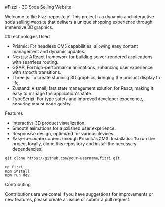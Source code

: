 #Fizzi - 3D Soda Selling Website

Welcome to the Fizzi repository! This project is a dynamic and interactive soda selling website that delivers a unique shopping experience through immersive 3D graphics.

##Technologies Used

- Prismic: For headless CMS capabilities, allowing easy content management and dynamic updates.
- Next.js: A React framework for building server-rendered applications with seamless routing.
- GSAP: For high-performance animations, enhancing user experience with smooth transitions.
- Three.js: To create stunning 3D graphics, bringing the product display to life.
- Zustand: A small, fast state management solution for React, making it easy to manage the application's state.
- TypeScript: For type safety and improved developer experience, ensuring robust code quality.

Features

- Interactive 3D product visualization.
- Smooth animations for a polished user experience.
- Responsive design, optimized for various devices.
- Easy-to-update content through Prismic's CMS.
Installation
To run the project locally, clone this repository and install the necessary dependencies:
```
git clone https://github.com/your-username/fizzi.git
```
```
cd fizzi
npm install
npm run dev
```
Contributing

Contributions are welcome! If you have suggestions for improvements or new features, please create an issue or submit a pull request.
